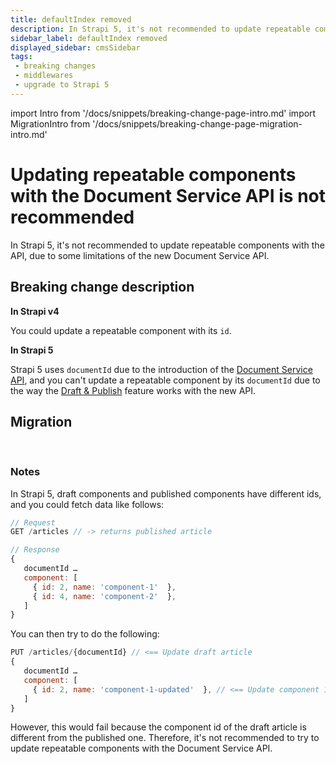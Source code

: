 ```yaml
---
title: defaultIndex removed
description: In Strapi 5, it's not recommended to update repeatable components with the Document Service API
sidebar_label: defaultIndex removed
displayed_sidebar: cmsSidebar
tags:
 - breaking changes
 - middlewares
 - upgrade to Strapi 5
---
```


import Intro from '/docs/snippets/breaking-change-page-intro.md'
import MigrationIntro from '/docs/snippets/breaking-change-page-migration-intro.md'

#  Updating repeatable components with the Document Service API is not recommended

In Strapi 5, it's not recommended to update repeatable components with the API, due to some limitations of the new Document Service API.

 <Intro />

<BreakingChangeIdCard
  plugins
/>

## Breaking change description

<SideBySideContainer>

<SideBySideColumn>

**In Strapi v4**

You could update a repeatable component with its `id`.

</SideBySideColumn>

<SideBySideColumn>

**In Strapi 5**

Strapi 5 uses `documentId` due to the introduction of the [Document Service API](/cms/api/document-service), and you can't update a repeatable component by its `documentId` due to the way the [Draft & Publish](/cms/features/draft-and-publish) feature works with the new API.

</SideBySideColumn>

</SideBySideContainer>

## Migration

<br/>

### Notes

In Strapi 5, draft components and published components have different ids, and you could fetch data like follows:

```js
// Request
GET /articles // -> returns published article

// Response
{
   documentId …
   component: [
     { id: 2, name: 'component-1'  },
     { id: 4, name: 'component-2'  },
   ]
}
```

You can then try to do the following:

```js
PUT /articles/{documentId} // <== Update draft article
{
   documentId …
   component: [
     { id: 2, name: 'component-1-updated'  }, // <== Update component 1
   ]
}
```

However, this would fail because the component id of the draft article is different from the published one. Therefore, it's not recommended to try to update repeatable components with the Document Service API.
